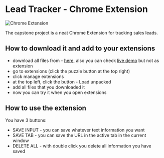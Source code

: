 # Lead Tracker - Chrome Extension

![Chrome Extension](https://scrimba.ams3.digitaloceanspaces.com/assets/courses/glearnjavascript/leadtracker.jpg)

The capstone project is a neat Chrome Extension for tracking sales leads.

## How to download it and add to your extensions

- download all files from - [here](https://replit.com/@RadoslavDimchev/Leads-Tracker-Chrome-Extension?v=1), also you can check [live demo](https://leads-tracker-chrome-extension.radoslavdimchev.repl.co/) but not as extension
- go to extensions (click the puzzle button at the top right)
- click manage extensions 
- at the top left, click the button - Load unpacked
- add all files that you downloaded it
- now you can try it when you open extensions

## How to use the extension

You have 3 buttons:
- SAVE INPUT - you can save whatever text information you want
- SAVE TAB - you can save the URL in the active tab in the current window
- DELETE ALL - with double click you delete all information you have saved